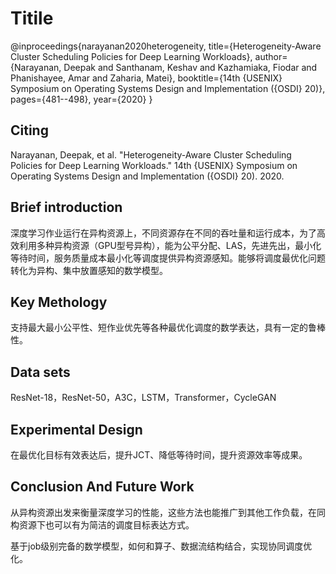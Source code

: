 # Titile

@inproceedings{narayanan2020heterogeneity,
  title={Heterogeneity-Aware Cluster Scheduling Policies for Deep Learning Workloads},
  author={Narayanan, Deepak and Santhanam, Keshav and Kazhamiaka, Fiodar and Phanishayee, Amar and Zaharia, Matei},
  booktitle={14th $\{$USENIX$\}$ Symposium on Operating Systems Design and Implementation ($\{$OSDI$\}$ 20)},
  pages={481--498},
  year={2020}
}

## Citing

Narayanan, Deepak, et al. "Heterogeneity-Aware Cluster Scheduling Policies for Deep Learning Workloads." 14th {USENIX} Symposium on Operating Systems Design and Implementation ({OSDI} 20). 2020.

## Brief introduction

深度学习作业运行在异构资源上，不同资源存在不同的吞吐量和运行成本，为了高效利用多种异构资源（GPU型号异构），能为公平分配、LAS，先进先出，最小化等待时间，服务质量成本最小化等调度提供异构资源感知。能够将调度最优化问题转化为异构、集中放置感知的数学模型。

## Key Methology

支持最大最小公平性、短作业优先等各种最优化调度的数学表达，具有一定的鲁棒性。

## Data sets

ResNet-18，ResNet-50，A3C，LSTM，Transformer，CycleGAN

## Experimental Design

在最优化目标有效表达后，提升JCT、降低等待时间，提升资源效率等成果。

## Conclusion And Future Work

从异构资源出发来衡量深度学习的性能，这些方法也能推广到其他工作负载，在同构资源下也可以有为简洁的调度目标表达方式。

基于job级别完备的数学模型，如何和算子、数据流结构结合，实现协同调度优化。
